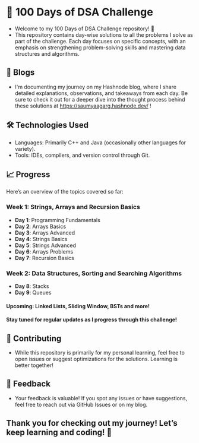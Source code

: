 # 🚀 100 Days of DSA Challenge
- Welcome to my 100 Days of DSA Challenge repository! 🎯
- This repository contains day-wise solutions to all the problems I solve as part of the challenge. Each day focuses on specific concepts, with an emphasis on strengthening problem-solving skills and mastering data structures and algorithms.

## 📝 Blogs
- I'm documenting my journey on my Hashnode blog, where I share detailed explanations, observations, and takeaways from each day. Be sure to check it out for a deeper dive into the thought process behind these solutions at https://saumyaagarg.hashnode.dev/ !

## 🛠️ Technologies Used
- Languages: Primarily C++ and Java (occasionally other languages for variety).
- Tools: IDEs, compilers, and version control through Git.

## 📈 Progress
Here’s an overview of the topics covered so far:

### **Week 1: Strings, Arrays and Recursion Basics**
- **Day 1**: Programming Fundamentals
- **Day 2**: Arrays Basics
- **Day 3**: Arrays Advanced
- **Day 4**: Strings Basics
- **Day 5**: Strings Advanced
- **Day 6**: Arrays Problems
- **Day 7**: Recursion Basics

### **Week 2: Data Structures, Sorting and Searching Algorithms**
- **Day 8**: Stacks
- **Day 9**: Queues
  
#### Upcoming: Linked Lists, Sliding Window, BSTs and more!
#### Stay tuned for regular updates as I progress through this challenge!

## 🤝 Contributing
- While this repository is primarily for my personal learning, feel free to open issues or suggest optimizations for the solutions. Learning is better together!

## 💬 Feedback
- Your feedback is valuable! If you spot any issues or have suggestions, feel free to reach out via GitHub Issues or on my blog.

## Thank you for checking out my journey! Let’s keep learning and coding! 🌟
